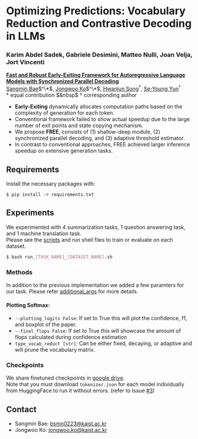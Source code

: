 <!--
# Not all FLOPs are created equally: leveraging confidence in intermediate representations to maximize efficiency subject to calibration error
-->

# Optimizing Predictions: Vocabulary Reduction and Contrastive Decoding in LLMs

### Karim Abdel Sadek, Gabriele Desimini, Matteo Nulli, Joan Velja, Jort Vincenti


[**Fast and Robust Early-Exiting Framework for Autoregressive Language Models with Synchronized Parallel Decoding**](https://arxiv.org/abs/2310.05424)       
[Sangmin Bae](https://www.raymin0223.com)$^\*$,
[Jongwoo Ko](https://sites.google.com/view/jongwooko)$^\*$,
[Hwanjun Song](https://songhwanjun.github.io)$^\dagger$,
[Se-Young Yun](https://fbsqkd.github.io)$^\dagger$<br/>
\* equal contribution $&nbsp$ $\dagger$ corresponding author

- **Early-Exiting** dynamically allocates computation paths based on the complexity of generation for each token.
- Conventional framework failed to show actual speedup due to the large number of exit points and state copying mechanism.
- We propose **FREE**, consists of (1) shallow-deep module, (2) synchronized parallel decoding, and (3) adaptive threshold estimator.
- In contrast to conventional approaches, FREE achieved larger inference speedup on extensive generation tasks.

## Requirements
Install the necessary packages with: 
```
$ pip install -r requirements.txt
```

## Experiments
We experimented with 4 summarization tasks, 1 question answering task, and 1 machine translation task.     
Please see the [scripts](scripts/) and run shell files to train or evaluate on each dataset.    
```bash
$ bash run_[TASK_NAME]_[DATASET_NAME].sh
```

### Methods

In addition to the previous implementation we added a few paramters for our task. Please refer [additional_args](src/util/additional_args.py) for more details.   

#### Plotting Softmax: 
- `--plotting_logits False`: If set to True this will plot the confidence, f1, and boxplot of the paper.
- `--final_flops False`: If set to True this will showcase the amount of flops calculated during confidence estimation
- `type_vocab_reduct [str]`: Can be either fixed, decaying, or adaptive and will prune the vocabulary matrix.


### Checkpoints


We share finetuned checkpoints in [google drive](https://drive.google.com/drive/folders/1covxgJtIbFgH_xI-sXIuashX2zsY42w_?usp=share_link).     
Note that you must download `tokenizer.json` for each model individually from HuggingFace to run it without errors. (refer to Issue [#3](https://github.com/raymin0223/fast_robust_early_exit/issues/3))


## Contact
- Sangmin Bae: bsmn0223@kaist.ac.kr
- Jongwoo Ko: jongwoo.ko@kaist.ac.kr
